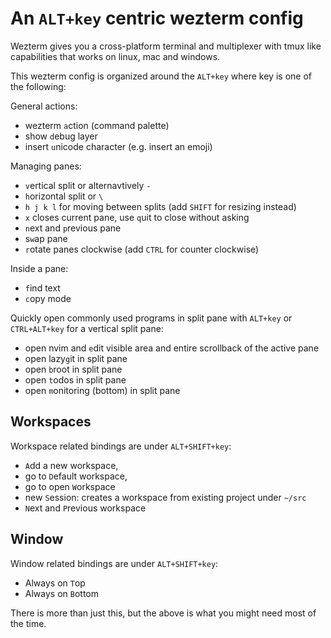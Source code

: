 # An `ALT+key` centric wezterm config

Wezterm gives you a cross-platform terminal and multiplexer with tmux like
capabilities that works on linux, mac and windows.

This wezterm config is organized around the `ALT+key` where key is one of the following:

General actions:

- wezterm `a`ction (command palette)
- show `d`ebug layer
- insert `u`nicode character (e.g. insert an emoji)

Managing panes:

- `v`ertical split or alternavtively `-`
- `h`orizontal split or `\`
- `h j k l` for moving between splits (add `SHIFT` for resizing instead)
- `x` closes current pane, use `q`uit to close without asking
- `n`ext and `p`revious pane
- s`w`ap pane
- `r`otate panes clockwise (add `CTRL` for counter clockwise)

Inside a pane:

- `f`ind text
- `c`opy mode

Quickly open commonly used programs in split pane with `ALT+key` or
`CTRL+ALT+key` for a vertical split pane:

- open nvim and `e`dit visible area and entire scrollback of the active pane
- open lazy`g`it in split pane
- open `b`root in split pane
- open `t`odos in split pane
- open `m`onitoring (bottom) in split pane

## Workspaces

Workspace related bindings are under `ALT+SHIFT+key`:

- `A`dd a new workspace,
- go to `D`efault workspace,
- go to open `W`orkspace
- new `S`ession: creates a workspace from existing project under `~/src`
- `N`ext and `P`revious workspace

## Window

Window related bindings are under `ALT+SHIFT+key`:

- Always on `T`op
- Always on `B`ottom

There is more than just this, but the above is what you might need most of the time.
